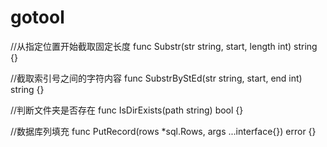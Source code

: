 gotool
======

//从指定位置开始截取固定长度
func Substr(str string, start, length int) string {}

//截取索引号之间的字符内容
func SubstrByStEd(str string, start, end int) string {}

//判断文件夹是否存在
func IsDirExists(path string) bool {}

//数据库列填充
func PutRecord(rows *sql.Rows, args ...interface{}) error {}
